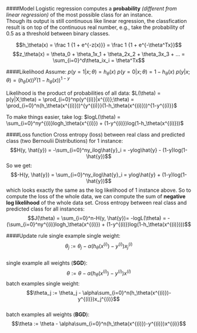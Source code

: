 ####Model
Logistic regression computes a __probability__ _(different from linear regression)_ of the most possible class for an instance.  
Though its output is still continuous like linear regression, the classfication result is on top of the continuous real number, e.g., take the probability of 0.5 as a threshold between binary classes.  

$$h_\theta(x) = \frac 1 {1 + e^{-z(x)}} = \frac 1 {1 + e^{-\theta^Tx}}$$
$$z_\theta(x) = \theta_0 + \theta_1x_1 + \theta_2x_2 + \theta_3x_3 + ... = \sum_{i=0}^d\theta_ix_i = \theta^Tx$$   

####Likelihood
Assume:
$p(y=1|x;\theta) = h_\theta(x)$
$p(y=0|x;\theta) = 1 - h_\theta(x)$
$p(y|x;\theta) = (h_\theta(x))^y(1-h_\theta(x))^{1-y}$

Likelihood is the product of probabilities of all data:
$L(\theta) = p(y|X;\theta) = \prod_{i=0}^np(y^{(i)}|x^{(i)};\theta) = \prod_{i=0}^n(h_\theta(x^{(i)}))^{y^{(i)}}(1-h_\theta(x^{(i)}))^{1-y^{(i)}}$

To make things easier, take log:
$logL(\theta) = \sum_{i=0}^ny^{(i)}logh_\theta(x^{(i)}) + (1-y^{(i)})log(1-h_\theta(x^{(i)}))$

####Loss function
Cross entropy (loss) between real class and predicted class (two Bernoulii Distributions) for 1 instance:
$$H(y, \hat{y}) = -\sum_{i=0}^ny_ilog\hat{y}_i = -ylog\hat{y} - (1-y)log(1-\hat{y})$$
So we get:
$$-H(y, \hat{y}) = \sum_{i=0}^ny_ilog\hat{y}_i = ylog\hat{y} + (1-y)log(1-\hat{y})$$
which looks exactly the same as the log likelihood of 1 instance above. So to compute the loss of the whole data, we can compute the sum of __negative log likelihood__ of the whole data set.
Cross entropy between real class and predicted class for all instances:
$$J(\theta) = \sum_{i=0}^n-H(y, \hat{y})= -logL(\theta) = -(\sum_{i=0}^ny^{(i)}logh_\theta(x^{(i)}) + (1-y^{(i)})log(1-h_\theta(x^{(i)})))$$

####Update rule
single example single weight:
$$\theta_j := \theta_j - \alpha(h_\theta(x^{(i)})-y^{(i)})x_j^{(i)}$$  
single example all weights (__SGD__):  
$$\theta := \theta - \alpha(h_\theta(x^{(i)})-y^{(i)})x^{(i)}$$
batch examples single weight:
$$\theta_j := \theta_j - \alpha\sum_{i=0}^n(h_\theta(x^{(i)})-y^{(i)})x_j^{(i)}$$  
batch examples all weights (__BGD__):
$$\theta := \theta - \alpha\sum_{i=0}^n(h_\theta(x^{(i)})-y^{(i)})x^{(i)}$$